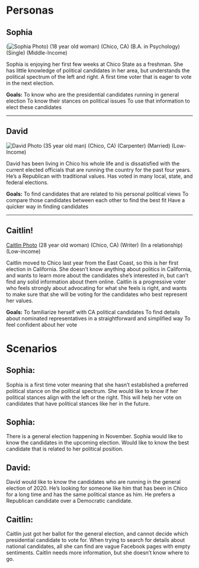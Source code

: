 # Personas

## Sophia
(![Sophia Photo](https://user-images.githubusercontent.com/98926315/223019675-b8de5e47-c4f9-4b52-9807-0d3c8515e09b.jpeg))
(18 year old woman)
(Chico, CA)
(B.A. in Psychology)
(Single)
(Middle-Income)

Sophia is enjoying her first few weeks at Chico State as a freshman. She has little knowledge of political candidates in her area, but understands the political spectrum of the left and right. A first time voter that is eager to vote in the next election.

**Goals:**
To know who are the presidential candidates running in general election
To know their stances on political issues
To use that information to elect these candidates 

-------------------------------------------------------------------------------------------------------------------------------------------------------------------

## David
![David Photo](https://user-images.githubusercontent.com/98926315/223019752-3be34906-fc98-4efd-b994-0ecc568a14f2.jpeg)
(35 year old man) 
(Chico, CA)
(Carpenter)
(Married)
(Low-Income)

David has been living in Chico his whole life and is dissatisfied with the current elected officials that are running the country for the past four years. He’s a Republican with traditional values. Has voted in many local, state, and federal elections.

**Goals:**
To find candidates that are related to his personal political views
To compare those candidates between each other to find the best fit
Have a quicker way in finding candidates


-------------------------------------------------------------------------------------------------------------------------------------------------------------------

## Caitlin!
[Caitlin Photo](https://user-images.githubusercontent.com/98926315/223019828-1dca52a7-e45c-4017-a758-b72f9044c8e9.jpeg)
(28 year old woman)
(Chico, CA)
(Writer)
(In a relationship)
(Low-income)

Caitlin moved to Chico last year from the East Coast, so this is her first election in California. She doesn’t know anything about politics in California, and wants to learn more about the candidates she’s interested in, but can’t find any solid information about them online. Caitlin is a progressive voter who feels strongly about advocating for what she feels is right, and wants to make sure that she will be voting for the candidates who best represent her values.

**Goals:**
To familiarize herself with CA political candidates 
To find details about nominated representatives in a straightforward and simplified way
To feel confident about her vote


# Scenarios

## Sophia: 
Sophia is a first time voter meaning that she hasn’t established a preferred political stance on the political spectrum. She would like to know if her political stances align with the left or the right. This will help her vote on candidates that have political stances like her in the future.

## Sophia: 
There is a general election happening in November. Sophia would like to know the candidates in the upcoming election. Would like to know the best candidate that is related to her political position.

## David: 
David would like to know the candidates who are running in the general election of 2020. He’s looking for someone like him that has been in Chico for a long time and has the same political stance as him. He prefers a Republican candidate over a Democratic candidate.   

## Caitlin: 
Caitlin just got her ballot for the general election, and cannot decide which presidential candidate to vote for. When trying to search for details about national candidates, all she can find are vague Facebook pages with empty sentiments. Caitlin needs more information, but she doesn’t know where to go.
